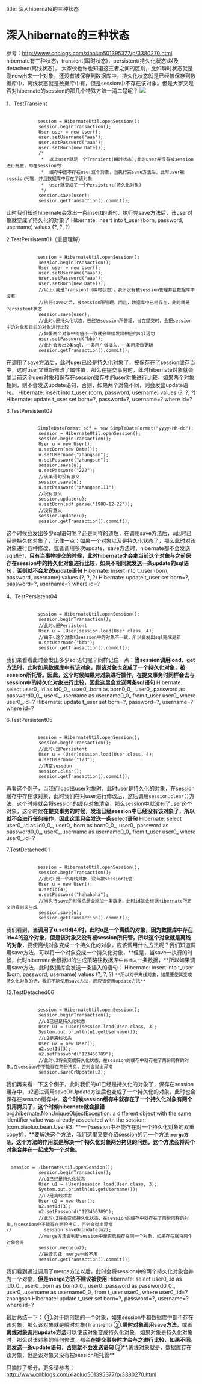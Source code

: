 title: 深入hibernate的三种状态 

#  深入hibernate的三种状态 
参考：http://www.cnblogs.com/xiaoluo501395377/p/3380270.html
hibernate有三种状态，transient(瞬时状态)，persistent(持久化状态)以及detached(离线状态)。
大家伙也许也知道这三者之间的区别，比如瞬时状态就是刚new出来一个对象，还没有被保存到数据库中，持久化状态就是已经被保存到数据库中，离线状态就是数据库中有，但是session中不存在该对象。但是大家又是否对hibernate的session的那几个特殊方法一清二楚呢？
![](/data/dokuwiki/hibernate/pasted/20150909-165258.png)

1、TestTransient
```

　　　　　　　session = HibernateUtil.openSession();
            session.beginTransaction();
            User user = new User();
            user.setUsername("aaa");
            user.setPassword("aaa");
            user.setBorn(new Date());
            /*
             *  以上user就是一个Transient(瞬时状态),此时user并没有被session进行托管，即在session的
             *  缓存中还不存在user这个对象，当执行完save方法后，此时user被session托管，并且数据库中存在了该对象
             *  user就变成了一个Persistent(持久化对象)
             */
            session.save(user);
            session.getTransaction().commit();

```
此时我们知道hibernate会发出一条insert的语句，执行完save方法后，该user对象就变成了持久化的对象了
Hibernate: insert into t_user (born, password, username) values (?, ?, ?)

2.TestPersistent01（重要理解）
```

　　　　　　　session = HibernateUtil.openSession();
            session.beginTransaction();
            User user = new User();
            user.setUsername("aaa");
            user.setPassword("aaa");
            user.setBorn(new Date());
            //以上u就是Transient（瞬时状态），表示没有被session管理并且数据库中没有
            //执行save之后，被session所管理，而且，数据库中已经存在，此时就是Persistent状态
            session.save(user);
            //此时u是持久化状态，已经被session所管理，当在提交时，会把session中的对象和目前的对象进行比较
            //如果两个对象中的值不一致就会继续发出相应的sql语句
            user.setPassword("bbb");
            //此时会发出2条sql，一条用户做插入，一条用来做更新
            session.getTransaction().commit();

```
在调用了save方法后，此时user已经是持久化对象了，被保存在了session缓存当中，这时user又重新修改了属性值，那么在提交事务时，此时hibernate对象就会拿当前这个user对象和保存在session缓存中的user对象进行比较，如果两个对象相同，则不会发送update语句，否则，如果两个对象不同，则会发出update语句。
Hibernate: insert into t_user (born, password, username) values (?, ?, ?)
Hibernate: update t_user set born=?, password=?, username=? where id=?

3.TestPersistent02
```

　　　　　　　SimpleDateFormat sdf = new SimpleDateFormat("yyyy-MM-dd");
            session = HibernateUtil.openSession();
            session.beginTransaction();
            User u = new User();
            u.setBorn(new Date());
            u.setUsername("zhangsan");
            u.setPassword("zhangsan");
            session.save(u);
            u.setPassword("222");
            //该条语句没有意义
            session.save(u);
            u.setPassword("zhangsan111");
            //没有意义
            session.update(u);
            u.setBorn(sdf.parse("1988-12-22"));
            //没有意义
            session.update(u);
            session.getTransaction().commit();

```
这个时候会发出多少sql语句呢？还是同样的道理，在调用save方法后，u此时已经是持久化对象了，记住一点：如果一个对象以及是持久化状态了，那么此时对该对象进行各种修改，或者调用多次update、save方法时，hibernate都不会发送sql语句，**只有当事物提交的时候，此时hibernate才会拿当前这个对象与之前保存在session中的持久化对象进行比较，如果不相同就发送一条update的sql语句，否则就不会发送update语句**
Hibernate: insert into t_user (born, password, username) values (?, ?, ?)
Hibernate: update t_user set born=?, password=?, username=? where id=?

4、TestPersistent04
```

　　　　　　　session = HibernateUtil.openSession();
            session.beginTransaction();
            //此时u是Persistent
            User u = (User)session.load(User.class, 4);
            //由于u这个对象和session中的对象不一致，所以会发出sql完成更新
            u.setUsername("bbb");
            session.getTransaction().commit();

```
我们来看看此时会发出多少sql语句呢？同样记住一点：**当session调用load、get方法时，此时如果数据库中有该对象，则该对象也变成了一个持久化对象，被session所托管。因此，这个时候如果对对象进行操作，在提交事务时同样会去与session中的持久化对象进行比较，因此这里会发送两条sql语句**
Hibernate: select user0_.id as id0_0_, user0_.born as born0_0_, user0_.password as password0_0_, user0_.username as username0_0_ from t_user user0_ where user0_.id=?
Hibernate: update t_user set born=?, password=?, username=? where id=?

6.TestPersistent05
```

　　　　　　　session = HibernateUtil.openSession();
            session.beginTransaction();
            //此时u是Persistent
            User u = (User)session.load(User.class, 4);
            u.setUsername("123");
            //清空session
            session.clear();
            session.getTransaction().commit();

```
再看这个例子，当我们load出user对象时，此时user是持久化的对象，在session缓存中存在该对象，此时我们在对user进行修改后，然后调用` session.clear() `方法，这个时候就会将session的缓存对象清空，那么session中就没有了user这个对象，这个时候**在提交事务的时候，发现已经session中已经没有该对象了，所以就不会进行任何操作，因此这里只会发送一条select语句**
Hibernate: select user0_.id as id0_0_, user0_.born as born0_0_, user0_.password as password0_0_, user0_.username as username0_0_ from t_user user0_ where user0_.id=?

7.TestDetached01
```

　　　　　　　session = HibernateUtil.openSession();
            session.beginTransaction();
            //此时u是一个离线对象，没有被session托管
            User u = new User();
            u.setId(4);
            u.setPassword("hahahaha");
            //当执行save的时候总是会添加一条数据，此时id就会根据Hibernate所定义的规则来生成
            session.save(u);
            session.getTransaction().commit();

```
我们看到，**当调用了u.setId(4)时，此时u是一个离线的对象，因为数据库中存在id=4的这个对象，但是该对象又没有被session所托管，所以这个对象就是离线的对象**，要使离线对象变成一个持久化的对象，应该调用什么方法呢？我们知道调用save方法，可以将一个对象变成一个持久化对象，**但是，当save一执行的时候，此时hibernate会根据id的生成策略往数据库中` 再插入 `一条数据，**所以如果调用save方法，此时数据库会发送一条插入的语句：
Hibernate: insert into t_user (born, password, username) values (?, ?, ?)
` **所以对于离线对象，如果要使其变成持久化对象的话，我们不能使用save方法，而应该使用update方法** `

12.TestDetached06
```

　　　　　　　session = HibernateUtil.openSession();
            session.beginTransaction();
            //u1已经是持久化状态
            User u1 = (User)session.load(User.class, 3);
            System.out.println(u1.getUsername());
            //u2是离线状态
            User u2 = new User();
            u2.setId(3);
            u2.setPassword("123456789");
            //此时u2将会变成持久化状态，在session的缓存中就存在了两份同样的对象,在session中不能存在两份拷贝，否则会抛出异常
            session.saveOrUpdate(u2);

```
我们再来看一下这个例子，此时我们的u1已经是持久化的对象了，保存在session缓存中，u2通过调用saveOrUpdate方法后也变成了一个持久化的对象，此时也会保存在session缓存中，**这个时候session缓存中就存在了一个持久化对象有两个引用拷贝了，这个时候hibernate就会报错**
org.hibernate.NonUniqueObjectException: a different object with the same identifier value was already associated with the session: [com.xiaoluo.bean.User#3]
**一个session中不能存在对一个持久化对象的双重copy的，**要解决这个方法，我们这里又要介绍session的另一个方法  **` merge方法 `，这个方法的作用就是解决一个持久化对象两分拷贝的问题，这个方法会将两个对象合并在一起成为一个对象。**
```

　session = HibernateUtil.openSession();
            session.beginTransaction();
            //u1已经是持久化状态
            User u1 = (User)session.load(User.class, 3);
            System.out.println(u1.getUsername());
            //u2是离线状态
            User u2 = new User();
            u2.setId(3);
            u2.setPassword("123456789");
            //此时u2将会变成持久化状态，在session的缓存中就存在了两份同样的对象,在session中不能存在两份拷贝，否则会抛出异常
//            session.saveOrUpdate(u2);
            //merge方法会判断session中是否已经存在同一个对象，如果存在就将两个对象合并
            session.merge(u2);
            //最佳实践：merge一般不用
            session.getTransaction().commit();

```
我们看到通过调用了merge方法以后，此时会将session中的两个持久化对象合并为一个对象，**但是merge方法不建议被使用**
Hibernate: select user0_.id as id0_0_, user0_.born as born0_0_, user0_.password as password0_0_, user0_.username as username0_0_ from t_user user0_ where user0_.id=?
zhangsan
Hibernate: update t_user set born=?, password=?, username=? where id=?

最后总结一下：
①.对于刚创建的一个对象，如果session中和数据库中都不存在该对象，那么该对象就是瞬时对象(Transient)
②.**瞬时对象调用save方法**，或者**离线对象调用update方法**可以使该对象变成持久化对象，如果对象是持久化对象时，那么对该对象的任何修改，都会**在提交事务时才会与之进行比较，如果不同，则发送一条update语句，否则就不会发送语句**
③**.离线对象就是，数据库存在该对象，但是该对象又没有被session所托管**

只摘抄了部分，更多请参考：http://www.cnblogs.com/xiaoluo501395377/p/3380270.html
